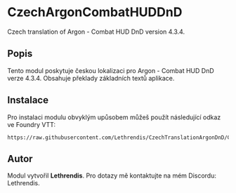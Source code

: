
# CzechArgonCombatHUDDnD

Czech translation of Argon - Combat HUD DnD version 4.3.4.

## Popis
Tento modul poskytuje českou lokalizaci pro Argon - Combat HUD DnD verze 4.3.4. Obsahuje překlady základních textů aplikace.

## Instalace
Pro instalaci modulu obvyklým upůsobem můžeš použít následující odkaz ve Foundry VTT:

```
https://raw.githubusercontent.com/Lethrendis/CzechTranslationArgonDnD/Core12/module.json
```

## Autor
Modul vytvořil **Lethrendis**. Pro dotazy mě kontaktujte na mém Discordu: Lethrendis.
